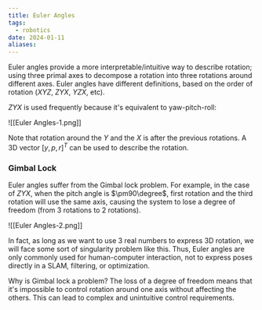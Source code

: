 ```yaml
---
title: Euler Angles
tags:
  - robotics
date: 2024-01-11
aliases:
---
```

Euler angles provide a more interpretable/intuitive way to describe rotation; using three primal axes to decompose a rotation into three rotations around different axes. Euler angles have different definitions, based on the order of rotation ($XYZ$, $ZYX$, $YZX$, etc). 

$ZYX$ is used frequently because it's equivalent to yaw-pitch-roll:

![[Euler Angles-1.png]]

Note that rotation around the $Y$ and the $X$ is after the previous rotations. A 3D vector $[y,p,r]^{T}$ can be used to describe the rotation.

### Gimbal Lock
Euler angles suffer from the Gimbal lock problem. For example, in the case of $ZYX,$ when the pitch angle is $\pm90\degree$, first rotation and the third rotation will use the same axis, causing the system to lose a degree of freedom (from 3 rotations to 2 rotations).

![[Euler Angles-2.png]]

In fact, as long as we want to use 3 real numbers to express 3D rotation, we will face some sort of singularity problem like this. Thus, Euler angles are only commonly used for human-computer interaction, not to express poses directly in a SLAM, filtering, or optimization.

Why is Gimbal lock a problem? The loss of a degree of freedom means that it's impossible to control rotation around one axis without affecting the others. This can lead to complex and unintuitive control requirements.